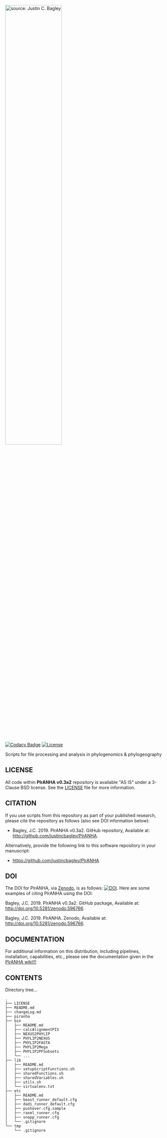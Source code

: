 <a href="http://imgur.com/qLNrh5B"><img src="http://i.imgur.com/qLNrh5B.png" title="source: Justin C. Bagley" width=60% height=60% align="center" /></a>

[![Codacy Badge](https://api.codacy.com/project/badge/Grade/6ebf8b42a35f4b74a6a733312ac1d632)](https://www.codacy.com/app/justincbagley/PIrANHA?utm_source=github.com&amp;utm_medium=referral&amp;utm_content=justincbagley/PIrANHA&amp;utm_campaign=Badge_Grade) [![License](http://img.shields.io/badge/license-GPL%20%28%3E=%202%29-green.svg?style=flat)](LICENSE)

Scripts for file processing and analysis in phylogenomics &amp; phylogeography

<!-- ```diff
- red
+ green
! orange
# gray
```
-->

<!--
> <h3>
> 
> ```diff
> ! ** WARNING! ** PIrANHA v0.3a2 is a pre-release alpha version of a new release
> !   that involved a complete rewrite of PIrANHA and is still under development. 
> !                  ** PLEASE DO NOT DOWNLOAD THIS RELEASE!!! **
> ```
> </h3>
-->

<!--
<a href="https://imgur.com/xl5sBtp"><img src="https://i.imgur.com/xl5sBtp.png" title="source: Justin C. Bagley" width=250% height=250% align="center" /></a>
\\
This release is only available publicly to ease issues related to _lack_ of support for Homebrew taps for private repositories (e.g. deprecated solutions).
-->

## LICENSE

All code within **PIrANHA v0.3a2** repository is available "AS IS" under a 3-Clause BSD license. See the [LICENSE](LICENSE) file for more information.

## CITATION

If you use scripts from this repository as part of your published research, please cite the repository as follows (also see DOI information below): 
  
- Bagley, J.C. 2019. PIrANHA v0.3a2. GitHub repository, Available at: http://github.com/justincbagley/PIrANHA.

Alternatively, provide the following link to this software repository in your manuscript:

- https://github.com/justincbagley/PIrANHA

## DOI

The DOI for PIrANHA, via [Zenodo](https://zenodo.org), is as follows:  [![DOI](https://zenodo.org/badge/DOI/10.5281/zenodo.890815.svg)](https://doi.org/10.5281/zenodo.890815). Here are some examples of citing PIrANHA using the DOI: 
  
  Bagley, J.C. 2019. PIrANHA v0.3a2. GitHub package, Available at: http://doi.org/10.5281/zenodo.596766.

  Bagley, J.C. 2019. PIrANHA. Zenodo, Available at: http://doi.org/10.5281/zenodo.596766.  

## DOCUMENTATION

For additional information on this distribution, including pipelines, installation, capabilities, etc., please see the documentation given in the [PIrANHA wiki!!!](https://github.com/justincbagley/PIrANHA/wiki)

## CONTENTS

Directory tree...

```
.
├── LICENSE
├── README.md
├── changeLog.md
├── piranha
├── bin
│   ├── README.md
│   ├── calcAlignmentPIS
│   ├── NEXUS2PHYLIP
│   ├── PHYLIP2NEXUS
│   ├── PHYLIP2FASTA
│   ├── PHYLIP2Mega
│   ├── PHYLIP2PFSubsets
│   └── ...
├── lib
│   ├── README.md
│   ├── setupScriptFunctions.sh
│   ├── sharedFunctions.sh
│   ├── sharedVariables.sh
│   ├── utils.sh
│   └── virtualenv.txt
├── etc
│   ├── README.md
│   ├── beast_runner_default.cfg
│   ├── dadi_runner_default.cfg
│   ├── pushover.cfg.sample
│   ├── raxml_runner.cfg
│   ├── snapp_runner.cfg
│   └── .gitignore
└── tmp
    └── .gitignore
```
